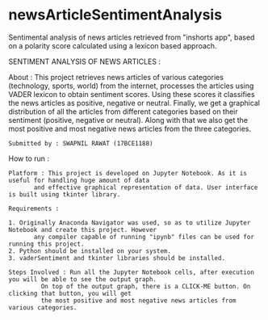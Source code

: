 # newsArticleSentimentAnalysis
Sentimental analysis of news articles retrieved from "inshorts app", based on a polarity score calculated using a lexicon based approach.

SENTIMENT ANALYSIS OF NEWS ARTICLES :

About : This project retrieves news articles of various categories (technology, sports, world) from the internet,
	processes the articles using VADER lexicon to obtain sentiment scores. Using these scores it classifies the
	news articles as positive, negative or neutral. Finally, we get a graphical distribution of all the articles
	from different categories based on their sentiment (positive, negative or neutral). Along with that we also
	get the most positive and most negative news articles from the three categories.

	Submitted by : SWAPNIL RAWAT (17BCE1188)

How to run :

	Platform : This project is developed on Jupyter Notebook. As it is useful for handling huge amount of data
		   and effective graphical representation of data. User interface is built using tkinter library.

	Requirements :
 
	1. Originally Anaconda Navigator was used, so as to utilize Jupyter Notebook and create this project. However
           any compiler capable of running "ipynb" files can be used for running this project.
	2. Python should be installed on your system.
	3. vaderSentiment and tkinter libraries should be installed.

	Steps Involved : Run all the Jupyter Notebook cells, after execution you will be able to see the output graph.
			 On top of the output graph, there is a CLICK-ME button. On clicking that button, you will get
			 the most positive and most negative news articles from various categories.
